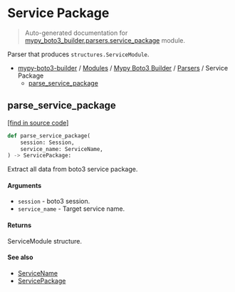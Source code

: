 # Service Package

> Auto-generated documentation for [mypy_boto3_builder.parsers.service_package](https://github.com/vemel/mypy_boto3_builder/blob/master/mypy_boto3_builder/parsers/service_package.py) module.

Parser that produces `structures.ServiceModule`.

- [mypy-boto3-builder](../../README.md#mypy_boto3_builder) / [Modules](../../MODULES.md#mypy-boto3-builder-modules) / [Mypy Boto3 Builder](../index.md#mypy-boto3-builder) / [Parsers](index.md#parsers) / Service Package
    - [parse_service_package](#parse_service_package)

## parse_service_package

[[find in source code]](https://github.com/vemel/mypy_boto3_builder/blob/master/mypy_boto3_builder/parsers/service_package.py#L18)

```python
def parse_service_package(
    session: Session,
    service_name: ServiceName,
) -> ServicePackage:
```

Extract all data from boto3 service package.

#### Arguments

- `session` - boto3 session.
- `service_name` - Target service name.

#### Returns

ServiceModule structure.

#### See also

- [ServiceName](../service_name.md#servicename)
- [ServicePackage](../structures/service_package.md#servicepackage)
